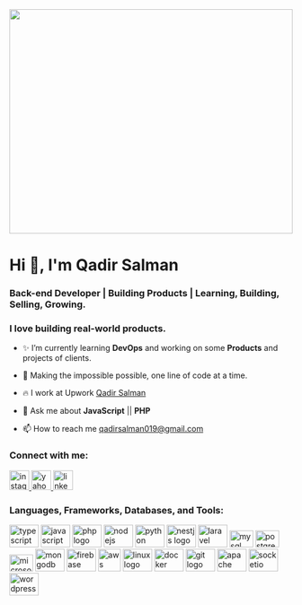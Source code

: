 <div align="center">
  <img height="400" width="100%" src="https://images.unsplash.com/photo-1605379399642-870262d3d051?ixlib=rb-4.0.3&ixid=MnwxMjA3fDB8MHxwaG90by1wYWdlfHx8fGVufDB8fHx8&auto=format&fit=crop&w=1812&q=80"  />
</div>

<h1 align="left">Hi 👋, I'm Qadir Salman</h1>
<h3 align="left">Back-end Developer | Building Products | Learning, Building, Selling, Growing.</h3>
<h3 align="left"> I love building real-world products.</h3>

- ✨ I’m currently learning **DevOps** and working on some **Products** and projects of clients.

- 🚀 Making the impossible possible, one line of code at a time.

- 🔥 I work at Upwork [Qadir Salman](https://www.upwork.com/freelancers/~01d17b0dee7d3adf80)

- 💬 Ask me about **JavaScript** || **PHP**

- 📫 How to reach me [qadirsalman019@gmail.com](mailto:qadirsalman019@gmail.com)

<h3 align="left">Connect with me:</h3>
<div align="left">
  <a href="https://www.instagram.com/qadirsalman09" target="_blank">
    <img src="https://img.shields.io/static/v1?message=Instagram&logo=instagram&label=&color=E4405F&logoColor=white&labelColor=&style=for-the-badge" height="35" alt="instagram logo"  />
  </a>
  <a href="mailto:qadirsalman019@gmail.com" target="_blank">
    <img src="https://img.shields.io/static/v1?message=Yahoo&logo=yahoo&label=&color=8806ce&logoColor=white&labelColor=&style=for-the-badge" height="35" alt="yahoo logo"  />
  </a>
  <a href="https://www.linkedin.com/in/qadirsalman" target="_blank">
    <img src="https://img.shields.io/static/v1?message=LinkedIn&logo=linkedin&label=&color=0077B5&logoColor=white&labelColor=&style=for-the-badge" height="35" alt="linkedin logo"  />
  </a>
</div>

<h3 align="left">Languages, Frameworks, Databases, and Tools:</h3>
<div align="left">
  <img src="https://cdn.jsdelivr.net/gh/devicons/devicon/icons/typescript/typescript-original.svg" height="40" width="52" alt="typescript logo"  />
  <img src="https://cdn.jsdelivr.net/gh/devicons/devicon/icons/javascript/javascript-original.svg" height="40" width="52" alt="javascript logo"  />
  <img src="https://cdn.jsdelivr.net/gh/devicons/devicon/icons/php/php-original.svg" height="40" width="52" alt="php logo"  />
  <img src="https://cdn.jsdelivr.net/gh/devicons/devicon/icons/nodejs/nodejs-original.svg" height="40" width="52" alt="nodejs logo"  />
  <img src="https://cdn.jsdelivr.net/gh/devicons/devicon/icons/python/python-original-wordmark.svg" height="40" width="52" alt="python logo"  />

   <img src="https://cdn.jsdelivr.net/gh/devicons/devicon/icons/nestjs/nestjs-original-wordmark.svg" height="40" width="52" alt="nestjs logo" />
  <img src="https://cdn.jsdelivr.net/gh/devicons/devicon/icons/laravel/laravel-original.svg" height="40" width="52" alt="laravel logo"  />
  
  <img src="https://cdn.jsdelivr.net/gh/devicons/devicon/icons/mysql/mysql-original.svg"  height="30" width="42" alt="mysql logo" />
  <img src="https://cdn.jsdelivr.net/gh/devicons/devicon/icons/postgresql/postgresql-original.svg" height="30" width="42" alt="postgresql logo"  />
  <img src="https://cdn.jsdelivr.net/gh/devicons/devicon/icons/microsoftsqlserver/microsoftsqlserver-plain.svg" height="30" width="42" alt="microsoftsqlserver logo"  />
   <img src="https://cdn.jsdelivr.net/gh/devicons/devicon/icons/mongodb/mongodb-original.svg" height="40" width="52" alt="mongodb logo"  />
  <img src="https://cdn.jsdelivr.net/gh/devicons/devicon/icons/firebase/firebase-plain.svg" height="40" width="52" alt="firebase logo"  />
  <img src="https://cdn.jsdelivr.net/gh/devicons/devicon/icons/amazonwebservices/amazonwebservices-original-wordmark.svg" height="40" width="40" alt="aws logo"  />
    <img src="https://cdn.jsdelivr.net/gh/devicons/devicon/icons/linux/linux-original.svg" height="40" width="52" alt="linux logo"  />
  <img src="https://cdn.jsdelivr.net/gh/devicons/devicon/icons/docker/docker-original.svg" height="40" width="52" alt="docker logo"  />
   <img src="https://cdn.jsdelivr.net/gh/devicons/devicon/icons/git/git-plain-wordmark.svg" height="40" width="52" alt="git logo" />
<img src="https://cdn.jsdelivr.net/gh/devicons/devicon/icons/apache/apache-original-wordmark.svg" height="40" width="52" alt="apache logo" />

  <img src="https://cdn.jsdelivr.net/gh/devicons/devicon/icons/socketio/socketio-original-wordmark.svg" height="40" width="52" alt="socketio logo"  />
  <img src="https://cdn.jsdelivr.net/gh/devicons/devicon/icons/wordpress/wordpress-original.svg" height="40" width="52" alt="wordpress logo"  />
</div>
